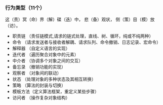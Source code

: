 ### 行为类型（11个）

这（责）冥（命）界（解）碟（迭）中， 悲（备）观状， 侧（策）目（模）放（访）。

- 职责链  （责任链模式,请求的链式处理，直线、树、循环，纯或不纯两种）
- 命令    （请求发送者与接收者解耦、请求队列、命令撤销、日志记录、宏命令）
- 解释器  （自定义语言的实现）
- 迭代者  （遍历聚合对象中的元素）
- 中介者  （协调多个对象之间的交互）
- 备忘录  （撤销功能的实现）
- 观察者  （对象间的联动）
- 状态    （处理对象的多种状态及其相互转换）
- 策略    （算法的封装与切换）
- 模板方法（定义算法框架，重定义某些步骤）
- 访问者  （操作复杂对象结构）
